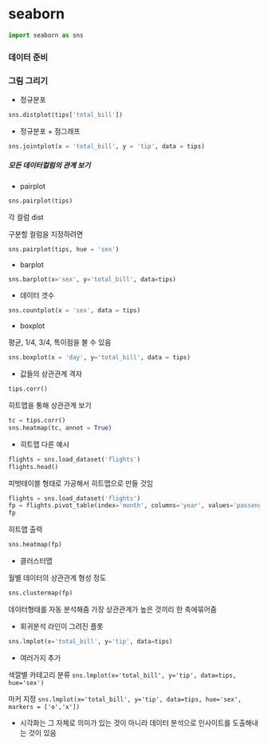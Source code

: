 # seaborn

```py
import seaborn as sns
```

### 데이터 준비

### 그림 그리기

* 정규분포

```py
sns.distplot(tips['total_bill'])
```

* 정규분포 + 점그래프

```py
sns.jointplot(x = 'total_bill', y = 'tip', data = tips)
```

##### 모든 데이터컬럼의 관계 보기

* pairplot

```py
sns.pairplot(tips)
```

각 컬럼 dist

구분할 컬럼을 지정하려면

```py
sns.pairplot(tips, hue = 'sex')
```

* barplot

```py
sns.barplot(x='sex', y='total_bill', data=tips)
```

* 데이터 갯수

```py
sns.countplot(x = 'sex', data = tips)
```

* boxplot

평균, 1/4, 3/4, 특이점을 볼 수 있음

```py
sns.boxplot(x = 'day', y='total_bill', data = tips)
```

* 값들의 상관관계 격자

```py
tips.corr()
```

히트맵을 통해 상관관계 보기

```py
tc = tips.corr()
sns.heatmap(tc, annot = True)
```

* 히트맵 다른 예시

```py
flights = sns.load_dataset('flights')
flights.head()
```

피벗테이블 형태로 가공해서 히트맵으로 만들 것임

```py
flights = sns.load_dataset('flights')
fp = flights.pivot_table(index='month', columns='year', values='passengers')
fp
```

히트맵 출력

```py
sns.heatmap(fp)
```

* 클러스터맵

월별 데이터의 상관관계 형성 정도

```py
sns.clustermap(fp)
```

데이터형태를 자동 분석해줌
가장 상관관계가 높은 것끼리 한 축에묶어줌


* 회귀분석 라인이 그려진 플롯

```py
sns.lmplot(x='total_bill', y='tip', data=tips)
```

* 여러가지 추가

색깔별 카테고리 분류
`sns.lmplot(x='total_bill', y='tip', data=tips, hue='sex')`

마커 지정
`sns.lmplot(x='total_bill', y='tip', data=tips, hue='sex', markers = ['o','x'])`

* 시각화는 그 자체로 의미가 있는 것이 아니라 데이터 분석으로 인사이트를 도출해내는 것이 있음